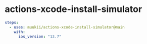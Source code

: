 # actions-xcode-install-simulator

```yml
steps:
  - uses: muukii/actions-xcode-install-simulator@main
    with:
      ios_version: "13.7"
```
